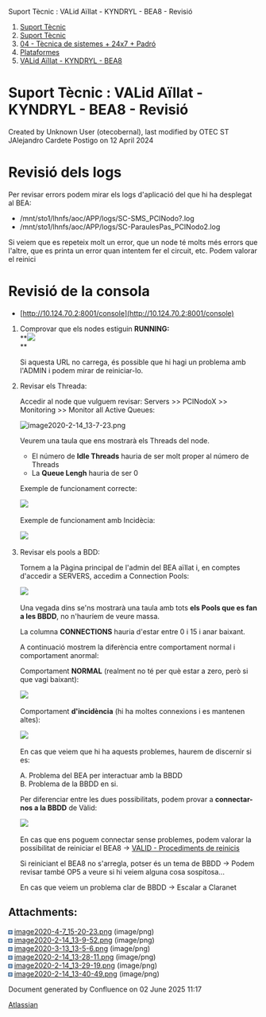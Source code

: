 Suport Tècnic : VALid Aïllat - KYNDRYL - BEA8 - Revisió  

1.  [Suport Tècnic](index.html)
2.  [Suport Tècnic](13893782.html)
3.  [04 - Tècnica de sistemes + 24x7 + Padró](26313202.html)
4.  [Plataformes](Plataformes_41520520.html)
5.  [VALid Aïllat - KYNDRYL - BEA8](41520557.html)

Suport Tècnic : VALid Aïllat - KYNDRYL - BEA8 - Revisió
=======================================================

Created by Unknown User (otecobernal), last modified by OTEC ST JAlejandro Cardete Postigo on 12 April 2024

Revisió dels logs
=================

Per revisar errors podem mirar els logs d'aplicació del que hi ha desplegat al BEA:

*   /mnt/sto1/lhnfs/aoc/APP/logs/SC-SMS\_PCINodo?.log
*   /mnt/sto1/lhnfs/aoc/APP/logs/SC-ParaulesPas\_PCINodo2.log  
      
    

Si veiem que es repeteix molt un error, que un node té molts més errors que l'altre, que es printa un error quan intentem fer el circuit, etc. Podem valorar el reinici

  

Revisió de la consola
=====================

*   [http://10.124.70.2:8001/console](http://10.124.70.2:8001/console)  
      
    

1.  Comprovar que els nodes estiguin **RUNNING:**  
    **![](attachments/41520561/41520607.png)  
    **
    
    Si aquesta URL no carrega, és possible que hi hagi un problema amb l'ADMIN i podem mirar de reiniciar-lo.
    
2.  Revisar els Threada:
    
    Accedir al node que vulguem revisar: Servers >> PCINodoX >> Monitoring >> Monitor all Active Queues:
    
    ![image2020-2-14_13-7-23.png](https://intranet.aoc.cat/download/attachments/34505038/image2020-2-14_13-7-23.png?version=1&modificationDate=1581682044274&api=v2)
    
    Veurem una taula que ens mostrarà els Threads del node.
    
    *   El número de **Idle Threads** hauria de ser molt proper al número de Threads
    *   La **Queue Lengh** hauria de ser 0
    
    Exemple de funcionament correcte:
    
    ![](attachments/41520561/41520608.png)
    
    Exemple de funcionament amb Incidècia:
    
    ![](attachments/41520561/41520609.png)
    
3.  Revisar els pools a BDD:
    
    Tornem a la Pàgina principal de l'admin del BEA aïllat i, en comptes d'accedir a SERVERS, accedim a Connection Pools:
    
    ![](https://intranet.aoc.cat/download/thumbnails/34505038/image2020-2-14_13-23-57.png?version=1&modificationDate=1581683037934&api=v2)
    
    Una vegada dins se'ns mostrarà una taula amb tots **els Pools que es fan a les BBDD**, no n'hauríem de veure massa.
    
    La columna **CONNECTIONS** hauria d'estar entre 0 i 15 i anar baixant.
    
    A continuació mostrem la diferència entre comportament normal i comportament anormal:
    
    Comportament **NORMAL** (realment no té per què estar a zero, però si que vagi baixant):
    
    ![](attachments/41520561/41520610.png)
    
    Comportament **d'incidència** (hi ha moltes connexions i es mantenen altes):
    
    ![](attachments/41520561/41520611.png)
    
    En cas que veiem que hi ha aquests problemes, haurem de discernir si es:
    
    A. Problema del BEA per interactuar amb la BBDD  
    B. Problema de la BBDD en si.
    
    Per diferenciar entre les dues possibilitats, podem provar a **connectar-nos a la BBDD** de Vàlid:
    
    ![](attachments/41520561/41520612.png)
    
    En cas que ens poguem connectar sense problemes, podem valorar la possibilitat de reiniciar el BEA8 → [VALID - Procediments de reinicis](/pages/createpage.action?spaceKey=SII&title=VALID+-+Procediments+de+reinicis&linkCreation=true&fromPageId=41520561)
    
    Si reiniciant el BEA8 no s'arregla, potser és un tema de BBDD → Podem revisar també OP5 a veure si hi veiem alguna cosa sospitosa...
    
    En cas que veiem un problema clar de BBDD → Escalar a Claranet
    

Attachments:
------------

![](images/icons/bullet_blue.gif) [image2020-4-7\_15-20-23.png](attachments/41520561/41520607.png) (image/png)  
![](images/icons/bullet_blue.gif) [image2020-2-14\_13-9-52.png](attachments/41520561/41520608.png) (image/png)  
![](images/icons/bullet_blue.gif) [image2020-3-13\_13-5-6.png](attachments/41520561/41520609.png) (image/png)  
![](images/icons/bullet_blue.gif) [image2020-2-14\_13-28-11.png](attachments/41520561/41520610.png) (image/png)  
![](images/icons/bullet_blue.gif) [image2020-2-14\_13-29-19.png](attachments/41520561/41520611.png) (image/png)  
![](images/icons/bullet_blue.gif) [image2020-2-14\_13-40-49.png](attachments/41520561/41520612.png) (image/png)  

Document generated by Confluence on 02 June 2025 11:17

[Atlassian](http://www.atlassian.com/)